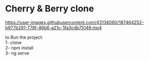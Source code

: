# Cherry & Berry clone


https://user-images.githubusercontent.com/43136060/187464252-b977b291-778f-46b6-a21c-1fa3cdb75149.mp4


to Run the project:  
1- clone  
2- npm install  
3- ng serve  
